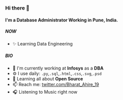 ### Hi there 👋

#### I'm a Database Administrator Working in Pune, India.

##### NOW

- ✨ Learning Data Engineering 

##### BIO

- 🏢 I'm currently working at **Infosys** as a **DBA**
- ⚙️ I use daily: `.py`,`.sql`,`.html`,`.css`,`.svg`,`.psd`
- 🌱 Learning all about **Open Source**
- 📫 Reach me: [twitter.com/Bharat_Ahire_19](https://twitter.com/Bharat_Ahire_19) 
- 🎧 Listening to Music right now
